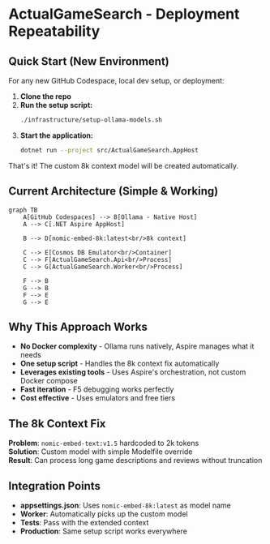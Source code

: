 # ActualGameSearch - Deployment Repeatability 

## Quick Start (New Environment)

For any new GitHub Codespace, local dev setup, or deployment:

1. **Clone the repo**
2. **Run the setup script:**
   ```bash
   ./infrastructure/setup-ollama-models.sh
   ```
3. **Start the application:**
   ```bash
   dotnet run --project src/ActualGameSearch.AppHost
   ```

That's it! The custom 8k context model will be created automatically.

## Current Architecture (Simple & Working)

```mermaid
graph TB
    A[GitHub Codespaces] --> B[Ollama - Native Host]
    A --> C[.NET Aspire AppHost]
    
    B --> D[nomic-embed-8k:latest<br/>8k context]
    
    C --> E[Cosmos DB Emulator<br/>Container]
    C --> F[ActualGameSearch.Api<br/>Process]
    C --> G[ActualGameSearch.Worker<br/>Process]
    
    F --> B
    G --> B
    F --> E
    G --> E
```

## Why This Approach Works

- **No Docker complexity** - Ollama runs natively, Aspire manages what it needs
- **One setup script** - Handles the 8k context fix automatically  
- **Leverages existing tools** - Uses Aspire's orchestration, not custom Docker compose
- **Fast iteration** - F5 debugging works perfectly
- **Cost effective** - Uses emulators and free tiers

## The 8k Context Fix

**Problem**: `nomic-embed-text:v1.5` hardcoded to 2k tokens  
**Solution**: Custom model with simple Modelfile override  
**Result**: Can process long game descriptions and reviews without truncation

## Integration Points

- **appsettings.json**: Uses `nomic-embed-8k:latest` as model name
- **Worker**: Automatically picks up the custom model
- **Tests**: Pass with the extended context
- **Production**: Same setup script works everywhere